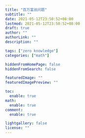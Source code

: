 ```yaml
---
title: "百万富翁问题"
subtitle: ""
date: 2021-05-12T23:50:52+08:00
lastmod: 2021-05-12T23:50:52+08:00
draft: true
author: ""
authorLink: ""
description: ""

tags: ["zero knowledge"]
categories: ["math"]

hiddenFromHomePage: false
hiddenFromSearch: false

featuredImage: ""
featuredImagePreview: ""

toc:
  enable: true
math:
  enable: true
comment:
  enable: true

lightgallery: false
license: ""
---
```


<!--more-->
